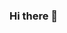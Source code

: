 ### Hi there 👋

<!--
**Jbang79/Jbang79** is a ✨ _special_ ✨ repository because its `README.md` (this file) appears on your GitHub profile.

Here are some ideas to get you started:

- 🔭 Hoje trabalho com Backend
- 🌱 Estudando JAVA
- 👯 I’m looking to collaborate on ...
- 🤔 I’m looking for help with ...
- 💬 Ask me about ...
- 📫 Contate-me no email: julianadangelo@live.com
- 😄 Pronouns: ela/dela
- ⚡ Fun fact: ...

-->
